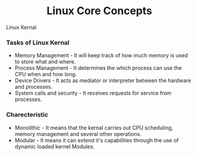 <h1 align="center"> Linux Core Concepts </h1>

Linux Kernal

### Tasks of Linux Kernal

* Memory Management - It will keep track of how much memory is used to store what and where.
* Process Management - It determines the which process can use the CPU when and how long.
* Device Drivers - It acts as mediator or interpreter between the hardware and processes.
* System calls and security - It receives requests for service from processes.

### Charecteristic 

* Monolithic - It means that the kernal carries out CPU scheduling, memory management and several other operations.
* Modular - It means it can extend it's capabilities through the use of dynamic loaded kernel Modules.
 
 
